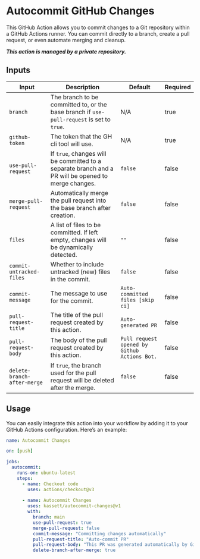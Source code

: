 # Autocommit GitHub Changes

This GitHub Action allows you to commit changes to a Git repository within a GitHub Actions runner. You can commit directly to a branch, create a pull request, or even automate merging and cleanup.

<b><i>This action is managed by a private repository.</i></b>

## Inputs

| Input                      | Description                                                                                         | Default                                | Required |
|----------------------------|-----------------------------------------------------------------------------------------------------|----------------------------------------|----------|
| `branch`                   | The branch to be committed to, or the base branch if `use-pull-request` is set to `true`.           | N/A                                    | true     |
| `github-token`             | The token that the GH cli tool will use.                                                            | N/A                                    | true     |
| `use-pull-request`         | If `true`, changes will be committed to a separate branch and a PR will be opened to merge changes. | `false`                                | false    |
| `merge-pull-request`       | Automatically merge the pull request into the base branch after creation.                           | `false`                                | false    |
| `files`                    | A list of files to be committed. If left empty, changes will be dynamically detected.               | `""`                                   | false    |
| `commit-untracked-files`   | Whether to include untracked (new) files in the commit.                                             | `false`                                | false    |
| `commit-message`           | The message to use for the commit.                                                                  | `Auto-committed files [skip ci]`       | false    |
| `pull-request-title`       | The title of the pull request created by this action.                                               | `Auto-generated PR`                    | false    |
| `pull-request-body`        | The body of the pull request created by this action.                                                | `Pull request opened by Github Actions Bot.` | false    |
| `delete-branch-after-merge` | If `true`, the branch used for the pull request will be deleted after the merge.                    | `false`                                | false    |

## Usage

You can easily integrate this action into your workflow by adding it to your GitHub Actions configuration. Here’s an example:

```yaml
name: Autocommit Changes

on: [push]

jobs:
  autocommit:
    runs-on: ubuntu-latest
    steps:
      - name: Checkout code
        uses: actions/checkout@v3
        
      - name: Autocommit Changes
        uses: kassett/autocommit-changes@v1
        with:
          branch: main
          use-pull-request: true
          merge-pull-request: false
          commit-message: "Committing changes automatically"
          pull-request-title: "Auto-commit PR"
          pull-request-body: "This PR was generated automatically by GitHub Actions."
          delete-branch-after-merge: true
